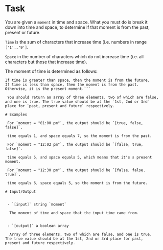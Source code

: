 # Task
 You are given a `moment` in time and space. What you must do is break it down into time and space, to determine if that moment is from the past, present or future.

 `Time` is the sum of characters that increase time (i.e. numbers in range `['1'..'9']`.
 
 `Space` in the number of characters which do not increase time (i.e. all characters but those that increase time).
 
 The moment of time is determined as follows:
```
If time is greater than space, then the moment is from the future.
If time is less than space, then the moment is from the past.
Otherwise, it is the present moment.```

 You should return an array of three elements, two of which are false, and one is true. The true value should be at the `1st, 2nd or 3rd` place for `past, present and future` respectively.

# Examples

 For `moment = "01:00 pm"`, the output should be `[true, false, false]`.
 
 time equals 1, and space equals 7, so the moment is from the past.

 For `moment = "12:02 pm"`, the output should be `[false, true, false]`.
 
 time equals 5, and space equals 5, which means that it's a present moment.

 For `moment = "12:30 pm"`, the output should be `[false, false, true]`.
 
 time equals 6, space equals 5, so the moment is from the future.

# Input/Output


 - `[input]` string `moment`

  The moment of time and space that the input time came from.


 - `[output]` a boolean array

  Array of three elements, two of which are false, and one is true. The true value should be at the 1st, 2nd or 3rd place for past, present and future respectively.